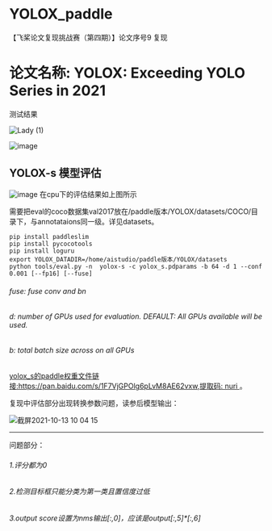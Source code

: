 # YOLOX_paddle
【飞桨论文复现挑战赛（第四期）】论文序号9 复现

论文名称: YOLOX: Exceeding YOLO Series in 2021
===========================
测试结果

![Lady (1)](https://user-images.githubusercontent.com/26295563/133543628-95c3cdb1-7f0e-4aec-bfc1-835ffeb0adcf.jpg)

![image](https://user-images.githubusercontent.com/26295563/133545014-2afcfa60-d994-48da-8ff1-536fc7346b27.png)

YOLOX-s 模型评估
-----------
![image](https://user-images.githubusercontent.com/26295563/138433867-f6e6d4e5-2a25-40e2-8b70-dc10684506c1.png)
在cpu下的评估结果如上图所示

需要把eval的coco数据集val2017放在/paddle版本/YOLOX/datasets/COCO/目录下，与annotataions同一级。详见datasets。

    pip install paddleslim
    pip install pycocotools
    pip install loguru
    export YOLOX_DATADIR=/home/aistudio/paddle版本/YOLOX/datasets
    python tools/eval.py -n  yolox-s -c yolox_s.pdparams -b 64 -d 1 --conf 0.001 [--fp16] [--fuse]

######   fuse: fuse conv and bn
######   d: number of GPUs used for evaluation. DEFAULT: All GPUs available will be used.
######   b: total batch size across on all GPUs

[yolox_s的paddle权重文件链接:https://pan.baidu.com/s/1F7VjGPOlg6pLvM8AE62vxw,提取码: nuri ](https://pan.baidu.com/s/1F7VjGPOlg6pLvM8AE62vxw)。

复现中评估部分出现转换参数问题，读参后模型输出：

![截屏2021-10-13 10 04 15](https://user-images.githubusercontent.com/26295563/137054658-465ebb58-4ecb-4b5b-a1f6-f6453900005a.png)

-----------

问题部分：

######   1.评分都为0

######   2.检测目标框只能分类为第一类且置信度过低

######   3.output score设置为nms输出[:,0]，应该是output[:,5]*[:,6]



